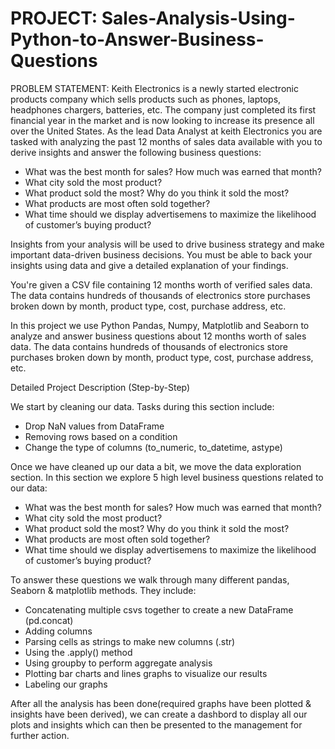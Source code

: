 # PROJECT: Sales-Analysis-Using-Python-to-Answer-Business-Questions

PROBLEM STATEMENT: Keith Electronics is a newly started electronic products company which sells products such as phones, laptops, headphones chargers, batteries, etc. The company just completed its first financial year in the market and is now looking to increase its presence all over the United States. As the lead Data Analyst at keith Electronics you are tasked with analyzing the past 12 months of sales data available with you to derive insights and answer the following business questions:
- What was the best month for sales? How much was earned that month?
- What city sold the most product?
- What product sold the most? Why do you think it sold the most?
- What products are most often sold together?
- What time should we display advertisemens to maximize the likelihood of customer’s buying product?

Insights from your analysis will be used to drive business strategy and make important data-driven business decisions. You must be able to back your insights using data and give a detailed explanation of your findings.

You're given a CSV file containing 12 months worth of verified sales data. The data contains hundreds of thousands of electronics store purchases broken down by month, product type, cost, purchase address, etc. 


In this project we use Python Pandas, Numpy, Matplotlib and Seaborn to analyze and answer business questions about 12 months worth of sales data. The data contains hundreds of thousands of electronics store purchases broken down by month, product type, cost, purchase address, etc. 

Detailed Project Description (Step-by-Step)

We start by cleaning our data. Tasks during this section include:
- Drop NaN values from DataFrame
- Removing rows based on a condition
- Change the type of columns (to_numeric, to_datetime, astype)

Once we have cleaned up our data a bit, we move the data exploration section. In this section we explore 5 high level business questions related to our data:
- What was the best month for sales? How much was earned that month?
- What city sold the most product?
- What product sold the most? Why do you think it sold the most?
- What products are most often sold together?
- What time should we display advertisemens to maximize the likelihood of customer’s buying product?

To answer these questions we walk through many different pandas, Seaborn & matplotlib methods. They include:
- Concatenating multiple csvs together to create a new DataFrame (pd.concat)
- Adding columns
- Parsing cells as strings to make new columns (.str)
- Using the .apply() method
- Using groupby to perform aggregate analysis
- Plotting bar charts and lines graphs to visualize our results
- Labeling our graphs

After all the analysis has been done(required graphs have been plotted & insights have been derived), we can create a dashbord to display all our plots and insights which can then be presented to the management for further action.
